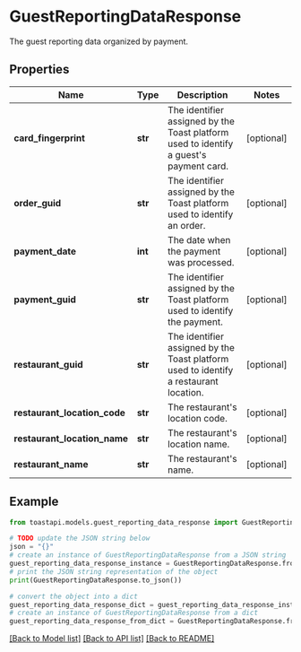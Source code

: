 # GuestReportingDataResponse

The guest reporting data organized by payment. 

## Properties

Name | Type | Description | Notes
------------ | ------------- | ------------- | -------------
**card_fingerprint** | **str** | The identifier assigned by the Toast platform used to identify a guest&#39;s payment card.  | [optional] 
**order_guid** | **str** | The identifier assigned by the Toast platform used to identify an order.  | [optional] 
**payment_date** | **int** | The date when the payment was processed.  | [optional] 
**payment_guid** | **str** | The identifier assigned by the Toast platform used to identify the payment.  | [optional] 
**restaurant_guid** | **str** | The identifier assigned by the Toast platform used to identify a restaurant location.  | [optional] 
**restaurant_location_code** | **str** | The restaurant&#39;s location code.  | [optional] 
**restaurant_location_name** | **str** | The restaurant&#39;s location name.  | [optional] 
**restaurant_name** | **str** | The restaurant&#39;s name.  | [optional] 

## Example

```python
from toastapi.models.guest_reporting_data_response import GuestReportingDataResponse

# TODO update the JSON string below
json = "{}"
# create an instance of GuestReportingDataResponse from a JSON string
guest_reporting_data_response_instance = GuestReportingDataResponse.from_json(json)
# print the JSON string representation of the object
print(GuestReportingDataResponse.to_json())

# convert the object into a dict
guest_reporting_data_response_dict = guest_reporting_data_response_instance.to_dict()
# create an instance of GuestReportingDataResponse from a dict
guest_reporting_data_response_from_dict = GuestReportingDataResponse.from_dict(guest_reporting_data_response_dict)
```
[[Back to Model list]](../README.md#documentation-for-models) [[Back to API list]](../README.md#documentation-for-api-endpoints) [[Back to README]](../README.md)


